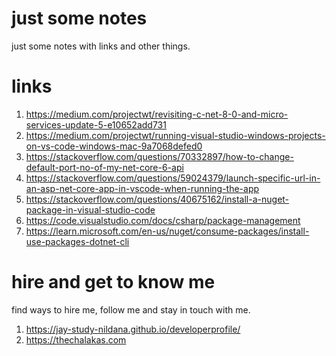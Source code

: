 # just some notes

just some notes with links and other things.

# links

1. https://medium.com/projectwt/revisiting-c-net-8-0-and-micro-services-update-5-e10652add731
1. https://medium.com/projectwt/running-visual-studio-windows-projects-on-vs-code-windows-mac-9a7068defed0
1. https://stackoverflow.com/questions/70332897/how-to-change-default-port-no-of-my-net-core-6-api
1. https://stackoverflow.com/questions/59024379/launch-specific-url-in-an-asp-net-core-app-in-vscode-when-running-the-app
1. https://stackoverflow.com/questions/40675162/install-a-nuget-package-in-visual-studio-code 
1. https://code.visualstudio.com/docs/csharp/package-management
1. https://learn.microsoft.com/en-us/nuget/consume-packages/install-use-packages-dotnet-cli

# hire and get to know me

find ways to hire me, follow me and stay in touch with me.

1. https://jay-study-nildana.github.io/developerprofile/
1. https://thechalakas.com
